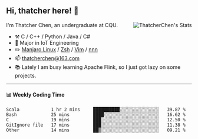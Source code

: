 ## Hi, thatcher here! :wave:

<img align="right" src="https://github-readme-stats.vercel.app/api?username=thatcherchen&title_color=333&text_color=777" alt="ThatcherChen's Stats" >

I'm Thatcher Chen, an undergraduate at CQU.

- :hammer_and_pick:  C / C++ / Python / Java / C# 
- :seedling:  Major in IoT Engineering
- :pencil2: [Manjaro Linux](https://github.com/manjaro) / [Zsh](https://github.com/zsh-users/zsh) / [Vim](https://github.com/vim/vim) / [nnn](https://github.com/jarun/nnn)
- :mailbox: thatcherchen@163.com
- :books: Lately I am busy learning Apache Flink, so I just got lazy on some projects.

---

#### :bar_chart: Weekly Coding Time

<!--START_SECTION:waka-->

```text
Scala            1 hr 2 mins     ██████████░░░░░░░░░░░░░░░   39.87 %
Bash             25 mins         ████░░░░░░░░░░░░░░░░░░░░░   16.62 %
C                19 mins         ███░░░░░░░░░░░░░░░░░░░░░░   12.50 %
GitIgnore file   17 mins         ███░░░░░░░░░░░░░░░░░░░░░░   11.38 %
Other            14 mins         ██▒░░░░░░░░░░░░░░░░░░░░░░   09.21 %
```

<!--END_SECTION:waka-->
